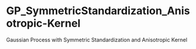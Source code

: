 # GP_SymmetricStandardization_Anisotropic-Kernel
Gaussian Process with Symmetric Standardization and Anisotropic Kernel
